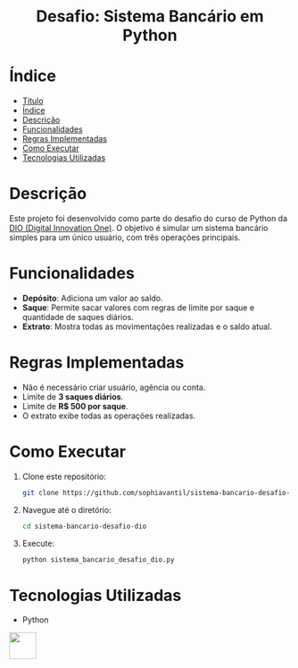<h1 align="center"> Desafio: Sistema Bancário em Python </h1>

# Índice

- [Título](#Título)
- [Índice](#índice)
- [Descrição](#descrição)
- [Funcionalidades](#funcionalidades)
- [Regras Implementadas](#regras-implementadas)
- [Como Executar](#como-executar)
- [Tecnologias Utilizadas](#tecnologias-utilizadas)

# Descrição

Este projeto foi desenvolvido como parte do desafio do curso de Python da [DIO (Digital Innovation One)](https://www.dio.me/). O objetivo é simular um sistema bancário simples para um único usuário, com três operações principais.

# Funcionalidades

- **Depósito**: Adiciona um valor ao saldo.
- **Saque**: Permite sacar valores com regras de limite por saque e quantidade de saques diários.
- **Extrato**: Mostra todas as movimentações realizadas e o saldo atual.

# Regras Implementadas

- Não é necessário criar usuário, agência ou conta.
- Limite de **3 saques diários**.
- Limite de **R$ 500 por saque**.
- O extrato exibe todas as operações realizadas.

# Como Executar

1. Clone este repositório:
   ```bash
   git clone https://github.com/sophiavantil/sistema-bancario-desafio-dio.git
   ```

2. Navegue até o diretório:
   ```bash
   cd sistema-bancario-desafio-dio
   ```

3. Execute:
   ```bash
   python sistema_bancario_desafio_dio.py
   ```

# Tecnologias Utilizadas

- Python
<img width="48" height="48" src="https://img.icons8.com/?size=100&id=13441&format=png&color=000000"/> 
